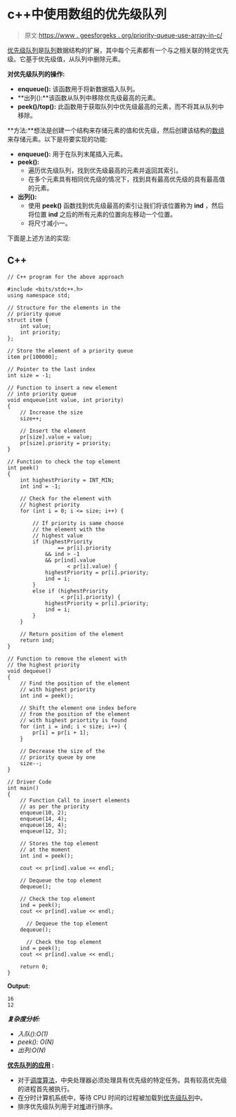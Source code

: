 # c++中使用数组的优先级队列

> 原文:[https://www . geesforgeks . org/priority-queue-use-array-in-c/](https://www.geeksforgeeks.org/priority-queue-using-array-in-c/)

[优先级队列](https://www.geeksforgeeks.org/priority-queue-set-1-introduction/)是[队列](https://www.geeksforgeeks.org/queue-data-structure/)数据结构的扩展，其中每个元素都有一个与之相关联的特定优先级。它基于优先级值，从队列中删除元素。

**对优先级队列的操作:**

*   **enqueue():** 该函数用于将新数据插入队列。
*   **出列():**该函数从队列中移除优先级最高的元素。
*   **peek()/top():** 此函数用于获取队列中优先级最高的元素，而不将其从队列中移除。

**方法:**想法是创建一个结构来存储元素的值和优先级，然后创建该结构的[数组](https://www.geeksforgeeks.org/introduction-to-arrays/)来存储元素。以下是将要实现的功能:

*   **enqueue():** 用于在队列末尾插入元素。
*   **peek():**
    *   遍历优先级队列，找到优先级最高的元素并返回其索引。
    *   在多个元素具有相同优先级的情况下，找到具有最高优先级的具有最高值的元素。
*   **出列():**
    *   使用 **peek()** 函数找到优先级最高的索引让我们将该位置称为 **ind** ，然后将位置 **ind** 之后的所有元素的位置向左移动一个位置。
    *   将尺寸减小一。

下面是上述方法的实现:

## C++

```
// C++ program for the above approach

#include <bits/stdc++.h>
using namespace std;

// Structure for the elements in the
// priority queue
struct item {
    int value;
    int priority;
};

// Store the element of a priority queue
item pr[100000];

// Pointer to the last index
int size = -1;

// Function to insert a new element
// into priority queue
void enqueue(int value, int priority)
{
    // Increase the size
    size++;

    // Insert the element
    pr[size].value = value;
    pr[size].priority = priority;
}

// Function to check the top element
int peek()
{
    int highestPriority = INT_MIN;
    int ind = -1;

    // Check for the element with
    // highest priority
    for (int i = 0; i <= size; i++) {

        // If priority is same choose
        // the element with the
        // highest value
        if (highestPriority
                == pr[i].priority
            && ind > -1
            && pr[ind].value
                   < pr[i].value) {
            highestPriority = pr[i].priority;
            ind = i;
        }
        else if (highestPriority
                 < pr[i].priority) {
            highestPriority = pr[i].priority;
            ind = i;
        }
    }

    // Return position of the element
    return ind;
}

// Function to remove the element with
// the highest priority
void dequeue()
{
    // Find the position of the element
    // with highest priority
    int ind = peek();

    // Shift the element one index before
    // from the position of the element
    // with highest priortity is found
    for (int i = ind; i < size; i++) {
        pr[i] = pr[i + 1];
    }

    // Decrease the size of the
    // priority queue by one
    size--;
}

// Driver Code
int main()
{
    // Function Call to insert elements
    // as per the priority
    enqueue(10, 2);
    enqueue(14, 4);
    enqueue(16, 4);
    enqueue(12, 3);

    // Stores the top element
    // at the moment
    int ind = peek();

    cout << pr[ind].value << endl;

    // Dequeue the top element
    dequeue();

    // Check the top element
    ind = peek();
    cout << pr[ind].value << endl;

      // Dequeue the top element
    dequeue();

      // Check the top element
    ind = peek();
    cout << pr[ind].value << endl;

    return 0;
}
```

**Output:** 

```
16
12
```

***复杂度分析:***

*   *入队():O(1)*
*   *peek(): O(N)*
*   *出列:O(N)*

**<u>优先队列的应用</u> :**

*   对于[调度算法](https://www.geeksforgeeks.org/cpu-scheduling-in-operating-systems/)，中央处理器必须处理具有优先级的特定任务。具有较高优先级的进程首先被执行。
*   在分时计算机系统中，等待 CPU 时间的过程被加载到[优先级队列](https://www.geeksforgeeks.org/priority-queue-set-1-introduction/)中。
*   排序优先级队列用于对[堆](https://www.geeksforgeeks.org/heap-sort/)进行排序。
